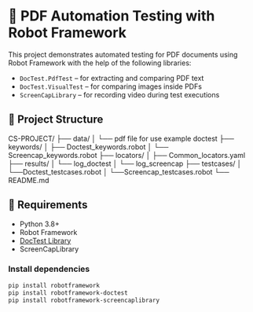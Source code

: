# 🧪 PDF Automation Testing with Robot Framework

This project demonstrates automated testing for PDF documents using Robot Framework with the help of the following libraries:
- `DocTest.PdfTest` – for extracting and comparing PDF text
- `DocTest.VisualTest` – for comparing images inside PDFs
- `ScreenCapLibrary` – for recording video during test executions

## 📁 Project Structure

CS-PROJECT/
├── data/
│ └── pdf file for use example doctest
├── keywords/
│ ├── Doctest_keywords.robot
│ └── Screencap_keywords.robot
├── locators/
│ ├── Common_locators.yaml
├── results/
│ └── log_doctest
│ └── log_screencap
├── testcases/ 
│ └──Doctest_testcases.robot
│ └──Screencap_testcases.robot
└── README.md


## 🔧 Requirements

- Python 3.8+
- Robot Framework
- [DocTest Library](https://pypi.org/project/robotframework-doctest/)
- ScreenCapLibrary

### Install dependencies

```bash
pip install robotframework
pip install robotframework-doctest
pip install robotframework-screencaplibrary
